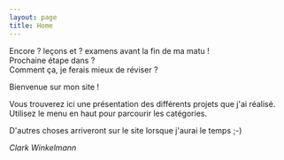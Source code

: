 ```yaml
---
layout: page
title: Home
---
```


<div class="matu-countdown">
	<div>Encore <span id="js-countdown-lessons">?</span> leçons et <span id="js-countdown-exams">?</span> examens avant la fin de ma matu !</div>
	<div class="threshold">Prochaine étape dans <span id="js-countdown-threshold">?</span></div>
	<div class="remark">Comment ça, je ferais mieux de réviser ?</div>
</div>

<div class="clark-speaking">
<div class="speech-bubble" markdown="1">

Bienvenue sur mon site !

Vous trouverez ici une présentation des différents projets que j'ai réalisé.
Utilisez le menu en haut pour parcourir les catégories.

D'autres choses arriveront sur le site lorsque j'aurai le temps ;-)

*Clark Winkelmann*

</div>
</div>

<script>

/**
 * Les dates de fin des leçons de ma dernière semaine
 */
var lessons = [
	'2016-06-06T08:15:00', '2016-06-07T08:15:00', '2016-06-08T08:15:00', '2016-06-09T08:15:00', '2016-06-10T08:15:00',
	'2016-06-06T09:05:00', '2016-06-07T09:05:00', '2016-06-08T09:05:00', '2016-06-09T09:05:00', '2016-06-10T09:05:00',
	'2016-06-06T09:55:00', '2016-06-07T09:55:00', '2016-06-08T09:55:00', '2016-06-09T09:55:00', '2016-06-10T09:55:00',
	'2016-06-06T10:55:00', '2016-06-07T10:55:00', '2016-06-08T10:55:00', '2016-06-09T10:55:00', '2016-06-10T10:55:00',
	'2016-06-06T11:45:00', '2016-06-07T11:45:00', '2016-06-08T11:45:00', '2016-06-09T11:45:00', '2016-06-10T11:45:00',
	'2016-06-06T12:35:00',                        '2016-06-08T12:35:00',
	                       '2016-06-07T13:20:00',                        '2016-06-09T13:20:00',
	                       '2016-06-07T14:10:00', '2016-06-08T14:10:00', '2016-06-09T14:10:00',
	'2016-06-06T15:00:00', '2016-06-07T15:00:00', '2016-06-08T15:00:00',
	'2016-06-06T15:55:00',                        '2016-06-08T15:55:00',
];

/**
 * Les dates de fin de mes examens
 */
var exams = [
	'2016-06-13T11:00:00',
	'2016-06-13T15:00:00',
	'2016-06-13T17:00:00',
	'2016-06-14T09:50:00',
	'2016-06-14T11:10:00',
	'2016-06-15T10:30:00',
	'2016-06-16T15:30:00',
	'2016-06-20T13:50:00',
	'2016-06-21T11:40:00',
	'2016-06-24T18:00:00',
];

/**
 * Date de la prochaine étape
 */
var nextThreshold = null;


/**
 * Recalcule les totaux de leçons et examens restants
 */
function computeWhatsLeft()
{
	var now = (new Date()).getTime();

	// Leçons restantes
	var lessonsLeft = lessons.filter(function(time) {
		return (new Date(time)).getTime() > now;
	});
	var numberOfLessonsLeft = lessonsLeft.length;

	// Examens restants
	var examsLeft = exams.filter(function(time) {
		return (new Date(time)).getTime() > now;
	});
	var numberOfExamnsLeft = examsLeft.length;

	// Toutes les étapes restantes par ordre chronologique
	var incomingThresholds = lessonsLeft.concat(examsLeft);
	if(incomingThresholds.length > 0) {
		nextThreshold = new Date(incomingThresholds.sort(function(a, b) {
			return (new Date(a)).getTime() > (new Date(b)).getTime();
		})[0]); // get first elem
	} else {
		nextThreshold = null;
	}

	// Update
	document.getElementById('js-countdown-lessons').innerHTML = numberOfLessonsLeft;
	document.getElementById('js-countdown-exams').innerHTML  = numberOfExamnsLeft;
}

/**
 * Met à jour le temps restant jusqu'à la prochaine étape
 */
function updateThreshold()
{
	// Se rafraîchit toutes les 10 secondes
	window.setTimeout(function() {
		window.requestAnimationFrame(updateThreshold);
	}, 10 * 1000);

	// Si null on n'affiche rien
	if(nextThreshold == null) {
		document.getElementById('js-countdown-threshold').innerHTML  = '??';
		return;
	}

	// Temps restant en secondes
	var timeLeft = (nextThreshold.getTime() - (new Date()).getTime()) / 1000;

	// Si le délai est atteint on fait recalculer le restant
	if(timeLeft < 0) {
		computeWhatsLeft();
		return;
	}

	// Temps dans les différentes unités
	var days    = Math.floor(timeLeft / (60 * 60 * 24));
	var hours   = Math.floor(timeLeft % (60 * 60 * 24) / (60 * 60));
	var minutes = Math.floor(timeLeft % (60 * 60)      / (60));

	// Valeurs à afficher
	var display = [];
	if(days > 0   ) { display.push(days    + ' jours'); }
	if(hours > 0  ) { display.push(hours   + ' heures'); }
	display.push(minutes + ' minutes');

	// Update
	document.getElementById('js-countdown-threshold').innerHTML  =  display.join(', ');
}

// Go !
computeWhatsLeft();
updateThreshold();

</script>